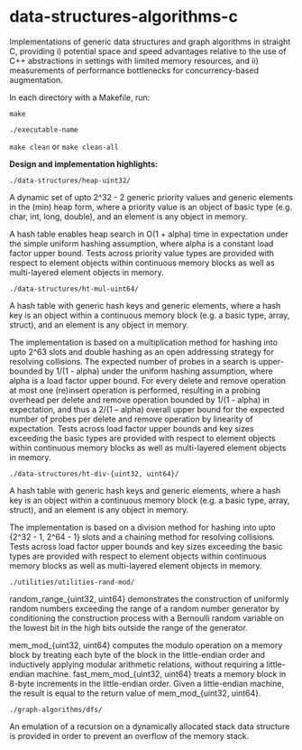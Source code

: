 # data-structures-algorithms-c

Implementations of generic data structures and graph algorithms in straight C, providing i) potential space and speed advantages relative to the use of C++ abstractions in settings with limited memory resources, and ii) measurements of performance bottlenecks for concurrency-based augmentation.

In each directory with a Makefile, run:

`make`

`./executable-name`

`make clean` or `make clean-all`

**Design and implementation highlights:**

`./data-structures/heap-uint32/`

A dynamic set of upto 2^32 - 2 generic priority values and generic elements in the (min) heap form, where a priority value is an object of basic type (e.g. char, int, long, double), and an element is any object in memory.

A hash table enables heap search in O(1 + alpha) time in expectation under the simple uniform hashing assumption, where alpha is a constant load factor upper bound. Tests across priority value types are provided with respect to element objects within continuous memory blocks as well as multi-layered element objects in memory.

`./data-structures/ht-mul-uint64/`

A hash table with generic hash keys and generic elements, where a hash key is an object within a continuous memory block (e.g. a basic type, array, struct), and an element is any object in memory.

The implementation is based on a multiplication method for hashing into upto 2^63 slots and double hashing as an open addressing strategy for resolving collisions. The expected number of probes in a search is upper-bounded by 1/(1 - alpha) under the uniform hashing assumption, where alpha is a load factor upper bound. For every delete and remove operation at most one (re)insert operation is performed, resulting in a probing overhead per delete and remove operation bounded by 1/(1 - alpha) in expectation, and thus a 2/(1 – alpha) overall upper bound for the expected number of probes per delete and remove operation by linearity of expectation. Tests across load factor upper bounds and key sizes exceeding the basic types are provided with respect to element objects within continuous memory blocks as well as multi-layered element objects in memory.

`./data-structures/ht-div-{uint32, uint64}/`

A hash table with generic hash keys and generic elements, where a hash key is an object within a continuous memory block (e.g. a basic type, array, struct), and an element is any object in memory. 

The implementation is based on a division method for hashing into upto {2^32 - 1,  2^64 - 1} slots and a chaining method for resolving collisions. Tests across load factor upper bounds and key sizes exceeding the basic types are provided with respect to element objects within continuous memory blocks as well as multi-layered element objects in memory.

`./utilities/utilities-rand-mod/`

random_range_{uint32, uint64} demonstrates the construction of uniformly random numbers exceeding the range of a random number generator by conditioning the construction process with a Bernoulli random variable on the lowest bit in the high bits outside the range of the generator.

mem_mod_{uint32, uint64} computes the modulo operation on a memory block by treating each byte of the block in the little-endian order and inductively applying modular arithmetic relations, without requiring a little-endian machine. fast_mem_mod_{uint32, uint64} treats a memory block in 8-byte increments in the little-endian order. Given a little-endian machine, the result is equal to the return value of mem_mod_{uint32, uint64}.

`./graph-algorithms/dfs/`

An emulation of a recursion on a dynamically allocated stack data structure is provided in order to prevent an overflow of the memory stack.

